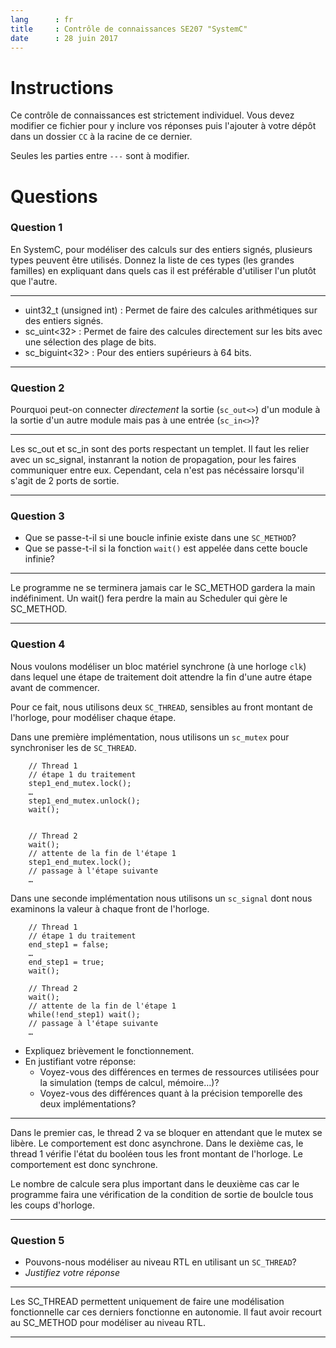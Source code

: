 ```yaml
---
lang      : fr
title     : Contrôle de connaissances SE207 "SystemC"
date      : 28 juin 2017
---
```


# Instructions

Ce contrôle de connaissances est strictement individuel.
Vous devez modifier ce fichier pour y inclure vos réponses puis l'ajouter à votre dépôt dans un dossier `CC` à la racine de ce dernier.

Seules les parties entre *`---`* sont à modifier.

# Questions

### Question 1

En SystemC, pour modéliser des calculs sur des entiers signés, plusieurs types peuvent être utilisés.
Donnez la liste de ces types (les grandes familles) en expliquant dans quels cas il est préférable d'utiliser l'un plutôt que l'autre.

---

* uint32_t (unsigned int) : Permet de faire des calcules arithmétiques sur des entiers signés.
* sc_uint<32>             : Permet de faire des calcules directement sur les bits avec une sélection des plage de bits.
* sc_biguint<32>          : Pour des entiers supérieurs à 64 bits.

---

### Question 2

Pourquoi peut-on connecter *directement* la sortie (`sc_out<>`) d'un module à la sortie d'un autre module mais pas à une entrée (`sc_in<>`)?

---

Les sc_out et sc_in sont des ports respectant un templet. Il faut les relier avec un sc_signal, instanrant la notion de propagation, pour les faires communiquer entre eux. Cependant, cela n'est pas nécéssaire lorsqu'il s'agit de 2 ports de sortie.

---

### Question 3

- Que se passe-t-il si une boucle infinie existe dans une `SC_METHOD`?
- Que se passe-t-il si la fonction `wait()` est appelée dans cette boucle infinie?


---

Le programme ne se terminera jamais car le SC_METHOD gardera la main indéfiniment.
Un wait() fera perdre la main au Scheduler qui gère le SC_METHOD.

---

### Question 4

Nous voulons modéliser un bloc matériel synchrone (à une horloge `clk`) dans lequel une étape de traitement doit attendre la fin d'une autre étape avant de commencer.

Pour ce fait, nous utilisons deux `SC_THREAD`, sensibles au front montant de l'horloge, pour modéliser chaque étape.

Dans une première implémentation, nous utilisons un `sc_mutex` pour synchroniser les de `SC_THREAD`.

```{.cpp}
    // Thread 1
    // étape 1 du traitement
    step1_end_mutex.lock();
    …
    step1_end_mutex.unlock();
    wait();
   
   
    // Thread 2
    wait();
    // attente de la fin de l'étape 1
    step1_end_mutex.lock();
    // passage à l'étape suivante
    …
```

Dans une seconde implémentation nous utilisons un `sc_signal` dont nous examinons la valeur à chaque front de l'horloge.

```{.cpp}
    // Thread 1
    // étape 1 du traitement
    end_step1 = false;
    …
    end_step1 = true;
    wait();
   
    // Thread 2
    wait();
    // attente de la fin de l'étape 1
    while(!end_step1) wait();
    // passage à l'étape suivante
    …
```

- Expliquez brièvement le fonctionnement.
- En justifiant votre réponse:
    * Voyez-vous des différences en termes de ressources utilisées pour la simulation (temps de calcul, mémoire…)?
    * Voyez-vous des différences quant à la précision temporelle des deux implémentations?

---

Dans le premier cas, le thread 2 va se bloquer en attendant que le mutex se libère. Le comportement est donc asynchrone.
Dans le dexième cas, le thread 1 vérifie l'état du booléen tous les front montant de l'horloge. Le comportement est donc synchrone.

Le nombre de calcule sera plus important dans le deuxième cas car le programme faira une vérification de la condition de sortie de boulcle tous les coups d'horloge.

---


### Question 5

- Pouvons-nous modéliser au niveau RTL en utilisant un `SC_THREAD`?
- *Justifiez votre réponse*


---

Les SC_THREAD permettent uniquement de faire une modélisation fonctionnelle car ces derniers fonctionne en autonomie. Il faut avoir recourt au SC_METHOD pour modéliser au niveau RTL.

---

